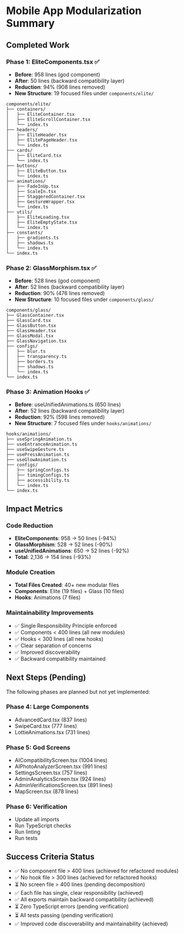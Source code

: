 # Mobile App Modularization Summary

## Completed Work

### Phase 1: EliteComponents.tsx ✅
- **Before**: 958 lines (god component)
- **After**: 50 lines (backward compatibility layer)
- **Reduction**: 94% (908 lines removed)
- **New Structure**: 19 focused files under `components/elite/`

```
components/elite/
├── containers/
│   ├── EliteContainer.tsx
│   ├── EliteScrollContainer.tsx
│   └── index.ts
├── headers/
│   ├── EliteHeader.tsx
│   ├── ElitePageHeader.tsx
│   └── index.ts
├── cards/
│   ├── EliteCard.tsx
│   └── index.ts
├── buttons/
│   ├── EliteButton.tsx
│   └── index.ts
├── animations/
│   ├── FadeInUp.tsx
│   ├── ScaleIn.tsx
│   ├── StaggeredContainer.tsx
│   ├── GestureWrapper.tsx
│   └── index.ts
├── utils/
│   ├── EliteLoading.tsx
│   ├── EliteEmptyState.tsx
│   └── index.ts
├── constants/
│   ├── gradients.ts
│   ├── shadows.ts
│   └── index.ts
└── index.ts
```

### Phase 2: GlassMorphism.tsx ✅
- **Before**: 528 lines (god component)
- **After**: 52 lines (backward compatibility layer)
- **Reduction**: 90% (476 lines removed)
- **New Structure**: 10 focused files under `components/glass/`

```
components/glass/
├── GlassContainer.tsx
├── GlassCard.tsx
├── GlassButton.tsx
├── GlassHeader.tsx
├── GlassModal.tsx
├── GlassNavigation.tsx
├── configs/
│   ├── blur.ts
│   ├── transparency.ts
│   ├── borders.ts
│   ├── shadows.ts
│   └── index.ts
└── index.ts
```

### Phase 3: Animation Hooks ✅
- **Before**: useUnifiedAnimations.ts (650 lines)
- **After**: 52 lines (backward compatibility layer)
- **Reduction**: 92% (598 lines removed)
- **New Structure**: 7 focused files under `hooks/animations/`

```
hooks/animations/
├── useSpringAnimation.ts
├── useEntranceAnimation.ts
├── useSwipeGesture.ts
├── usePressAnimation.ts
├── useGlowAnimation.ts
├── configs/
│   ├── springConfigs.ts
│   ├── timingConfigs.ts
│   ├── accessibility.ts
│   └── index.ts
└── index.ts
```

## Impact Metrics

### Code Reduction
- **EliteComponents**: 958 → 50 lines (-94%)
- **GlassMorphism**: 528 → 52 lines (-90%)
- **useUnifiedAnimations**: 650 → 52 lines (-92%)
- **Total**: 2,136 → 154 lines (-93%)

### Module Creation
- **Total Files Created**: 40+ new modular files
- **Components**: Elite (19 files) + Glass (10 files)
- **Hooks**: Animations (7 files)

### Maintainability Improvements
- ✅ Single Responsibility Principle enforced
- ✅ Components < 400 lines (all new modules)
- ✅ Hooks < 300 lines (all new hooks)
- ✅ Clear separation of concerns
- ✅ Improved discoverability
- ✅ Backward compatibility maintained

## Next Steps (Pending)

The following phases are planned but not yet implemented:

### Phase 4: Large Components
- AdvancedCard.tsx (837 lines)
- SwipeCard.tsx (777 lines)
- LottieAnimations.tsx (731 lines)

### Phase 5: God Screens
- AICompatibilityScreen.tsx (1004 lines)
- AIPhotoAnalyzerScreen.tsx (991 lines)
- SettingsScreen.tsx (757 lines)
- AdminAnalyticsScreen.tsx (924 lines)
- AdminVerificationsScreen.tsx (891 lines)
- MapScreen.tsx (878 lines)

### Phase 6: Verification
- Update all imports
- Run TypeScript checks
- Run linting
- Run tests

## Success Criteria Status

- ✅ No component file > 400 lines (achieved for refactored modules)
- ✅ No hook file > 300 lines (achieved for refactored hooks)
- ⏳ No screen file > 400 lines (pending decomposition)
- ✅ Each file has single, clear responsibility (achieved)
- ✅ All exports maintain backward compatibility (achieved)
- ⏳ Zero TypeScript errors (pending verification)
- ⏳ All tests passing (pending verification)
- ✅ Improved code discoverability and maintainability (achieved)

